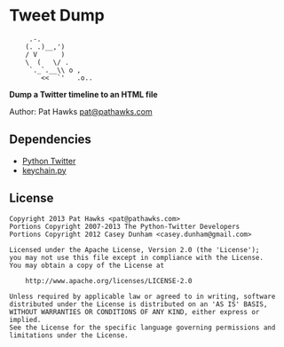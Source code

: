 # Tweet Dump
```
     .-.
    (. .)__,')
    / V      )
    \  (   \/ .
     `._`.__\\ o ,
        <<  `'   .o..
```

**Dump a Twitter timeline to an HTML file**

Author: Pat Hawks <pat@pathawks.com>

## Dependencies
 * [Python Twitter](https://github.com/bear/python-twitter)
 * [keychain.py](https://github.com/spjwebster/keychain.py)

## License

```
Copyright 2013 Pat Hawks <pat@pathawks.com>
Portions Copyright 2007-2013 The Python-Twitter Developers
Portions Copyright 2012 Casey Dunham <casey.dunham@gmail.com>

Licensed under the Apache License, Version 2.0 (the 'License');
you may not use this file except in compliance with the License.
You may obtain a copy of the License at

    http://www.apache.org/licenses/LICENSE-2.0

Unless required by applicable law or agreed to in writing, software
distributed under the License is distributed on an 'AS IS' BASIS,
WITHOUT WARRANTIES OR CONDITIONS OF ANY KIND, either express or implied.
See the License for the specific language governing permissions and
limitations under the License.
```